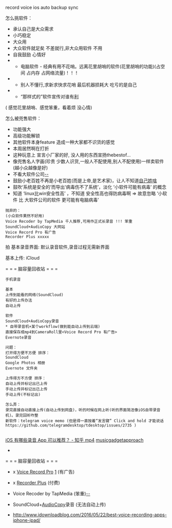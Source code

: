 
record voice ios auto backup sync

怎么挑软件：
- 承认自己是大众需求
- 小巧稳定
- 大众用
- 大众软件就足矣 不差就行,非大众用软件 不用
- 自我鼓励 心情好
- - 电脑软件 - 经典有用不花哨。远离花里胡哨的软件(花里胡哨的功能)(占空间 占内存 占网络流量)！！！
- - 别人不懂行,求新求快求花哨 最后机器损耗大 吃亏的是自己
- - “那样式的”软件宣传对谁有[利](https://github.com/7900ms/000nottheater_deserted_systemlibrary/blob/master/supplementary/chain-听行家的导致被坑.md)

( 感觉花里胡哨、感觉笨重，看着烦 没心情)

怎么被兜售软件：
- 功能强大
- 高级功能解锁
- 其他软件本身feature 造成一种大家都不识货的感觉
- 本周居然啊在打折
- 这种玩意上 宣言小厂家的好, 没人用的东西宣扬thebestof...
- 像兜售名人字画(珍贵 少数人识货,一般人不配使用,别人不配使用)一样卖软件(越小众越像是好)
- 不看大软件公司[--](https://github.com/7900ms/theater_deserted/blob/master/ACDSee的故事.md)
- 鼓励小老百姓不再是小老百姓(而是上帝,是艺术家)，让人不知道[自己姓啥](https://twitter.com/CuteAnimalsPIX/status/860928576287383554)
- 鼓吹‘系统是安全的’而导出‘病毒伤不了系统’，淡化 ‘小软件可能有病毒’ 的概念
- 知道 ‘linux比win安全性高’ ，不知道 安全性高也得防病毒啊 => 故意忽略 ‘小软件 比 大软件公司的软件 更可能有电脑病毒’

```
抛弃的：
(小众软件果然不好用)
Voice Recoder by TapMedia 千人推荐,可用作正式长录音 !!! 笨重
SoundCloud+AudioCopy 大网站
Voice Record Pro 有广告
Recorder Plus xxxxx
```


拍
基本录音界面:
默认录音软件,录音过程无需新界面

基本上传:
iCloud

= = = 脑容量回收站 = = =
```
手机录音

基本
上传到能看的网络(SoundCloud)
有好的上传办法
自动上传

软件
SoundCloud+AudioCopy录音
* 自带录音机+某个workflow(做到能自动上传到云端)
直接保存成mp4到CameraRoll里<Voice Record Pro 有广告>
Evernote录音

问题：
打开得方便不方便 排序：
SoundCloud
Google Photos 相册
Evernote 文件夹

上传得方不方便 排序：
自动上传并标记出已上传
手动上传并标记出已上传
手动上传(不标记出)

怎么弄：
录完直接自动直接上传(自动上传到网盘)，听的时候在网上听(听的界面简洁像iOS自带录音机)。录完回听咋整
新软件：telegram voice memo (但是得一直按着“发言键” Click and hold 才能说话 https://github.com/telegramdesktop/tdesktop/issues/2735 )


```
[iOS 有哪些录音 App 可以推荐？ - 知乎 mp4](https://www.zhihu.com/question/20878733)
[musicgadgetapproach](https://github.com/7900ms/00nottheater_deserted/tree/master/book/musicgadgetapproach)

-

= = = 脑容量回收站 = = =

- x [Voice Record Pro](https://itunes.apple.com/us/app/voice-record-pro/id546983235?mt=8) [1](https://youtu.be/OlVOn0XxKIk?t=6m16s) (有广告)
- x [Recorder Plus](https://itunes.apple.com/us/app/recorder-plus-audio-and-voice-memo-recording/id884644433?mt=8&ign-mpt=uo%3D4) (付费)
- Voice Recoder by TapMedia (笨重)[--](https://itunes.apple.com/us/app/voice-recorder-free/id685310398?mt=8)
- SoundCloud+[AudioCopy](https://itunes.apple.com/us/app/audiocopy/id719137307?mt=8)录音 (无法自动上传)

- http://www.idownloadblog.com/2016/05/22/best-voice-recording-apps-iphone-ipad/
